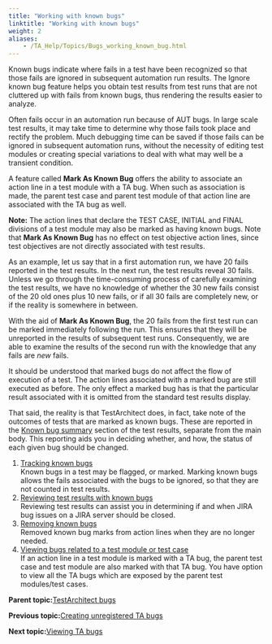 ```yaml
--- 
title: "Working with known bugs"
linktitle: "Working with known bugs"
weight: 2
aliases: 
    - /TA_Help/Topics/Bugs_working_known_bug.html
---
```


Known bugs indicate where fails in a test have been recognized so that those fails are ignored in subsequent automation run results. The Ignore known bug feature helps you obtain test results from test runs that are not cluttered up with fails from known bugs, thus rendering the results easier to analyze.

Often fails occur in an automation run because of AUT bugs. In large scale test results, it may take time to determine why those fails took place and rectify the problem. Much debugging time can be saved if those fails can be ignored in subsequent automation runs, without the necessity of editing test modules or creating special variations to deal with what may well be a transient condition.

A feature called **Mark As Known Bug** offers the ability to associate an action line in a test module with a TA bug. When such as association is made, the parent test case and parent test module of that action line are associated with the TA bug as well.

**Note:** The action lines that declare the TEST CASE, INITIAL and FINAL divisions of a test module may also be marked as having known bugs. Note that **Mark As Known Bug** has no effect on test objective action lines, since test objectives are not directly associated with test results.

As an example, let us say that in a first automation run, we have 20 fails reported in the test results. In the next run, the test results reveal 30 fails. Unless we go through the time-consuming process of carefully examining the test results, we have no knowledge of whether the 30 new fails consist of the 20 old ones plus 10 new fails, or if all 30 fails are completely new, or if the reality is somewhere in between.

With the aid of **Mark As Known Bug**, the 20 fails from the first test run can be marked immediately following the run. This ensures that they will be unreported in the results of subsequent test runs. Consequently, we are able to examine the results of the second run with the knowledge that any fails are *new* fails.

It should be understood that marked bugs do not affect the flow of execution of a test. The action lines associated with a marked bug are still executed as before. The only effect a marked bug has is that the particular result associated with it is omitted from the standard test results display.

That said, the reality is that TestArchitect does, in fact, take note of the outcomes of tests that are marked as known bugs. These are reported in the [Known bug summary](/TA_Help/Topics/Bugs_working_known_bug_reviewing_test_results.html) section of the test results, separate from the main body. This reporting aids you in deciding whether, and how, the status of each given bug should be changed.

1.  [Tracking known bugs](/TA_Help/Topics/Bugs_working_known_bug_marking.html)  
Known bugs in a test may be flagged, or marked. Marking known bugs allows the fails associated with the bugs to be ignored, so that they are not counted in test results.
2.  [Reviewing test results with known bugs](/TA_Help/Topics/Bugs_working_known_bug_reviewing_test_results.html)  
Reviewing test results can assist you in determining if and when JIRA bug issues on a JIRA server should be closed.
3.  [Removing known bugs](/TA_Help/Topics/Bugs_working_known_bug_removing.html)  
Removed known bug marks from action lines when they are no longer needed.
4.  [Viewing bugs related to a test module or test case](/TA_Help/Topics/Bugs_viewing_related_bugs.html)  
If an action line in a test module is marked with a TA bug, the parent test case and test module are also marked with that TA bug. You have option to view all the TA bugs which are exposed by the parent test modules/test cases.

**Parent topic:**[TestArchitect bugs](/TA_Help/Topics/Bugs.html)

**Previous topic:**[Creating unregistered TA bugs](/TA_Help/Topics/JIRA_creating_unregistered_bugs.html)

**Next topic:**[Viewing TA bugs](/TA_Help/Topics/Bug_opening.html)

